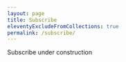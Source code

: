 ```yaml
---
layout: page
title: Subscribe
eleventyExcludeFromCollections: true
permalink: /subscribe/
---
```


Subscribe under construction
